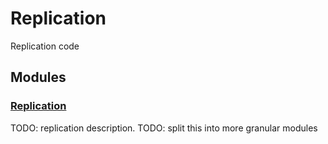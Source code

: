 # Replication

Replication code

## Modules

### [Replication](replication)
TODO: replication description.  TODO: split this into more granular modules

